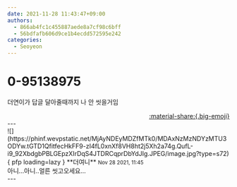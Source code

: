 ```yaml
---
date: 2021-11-28 11:43:47+09:00
authors:
  - 866ab4fc1c455887aede8a7cf98c6bff
  - 56bdfafb606d9ce1b4ecdd572595e242
categories:
  - Seoyeon
---
```


# 0-95138975

<div class="post-container" markdown="1">
<div class="content-container md-sidebar__scrollwrap" markdown="1">

더연이가 답글 달아줄때까지 나 안 씻을거임

</div>
</div>

<div style="text-align: right;" markdown="1">
<a href="https://weverse.io/fromis9/fanpost/0-95138975" style="text-align: right;">:material-share:{.big-emoji}</a>
</div>
---

<div class="comments-container md-sidebar__scrollwrap" markdown="1">
<div class="comment" markdown="1">
<div class='id-container' markdown="1">
![](https://phinf.wevpstatic.net/MjAyNDEyMDZfMTk0/MDAxNzMzNDYzMTU3ODYw.tGTD1QfitfecHkFF9-zI4fL0xnXf8VH8ht2j5Xh2a74g.QufL-i9_92XbdgbPBLGEpzXIrDqS4JTDRCqprDbYdJIg.JPEG/image.jpg?type=s72){ pfp loading=lazy }
**<span class="artist">더여니</span>** <small>Nov 28 2021, 11:45</small><br>
</div>
<div class='comment-body' markdown="1">
아니...아니..얼른 씻고오세요...
</div>
</div>
</div>
---
